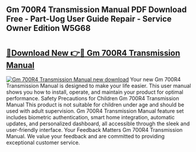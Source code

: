 ## Gm 700R4 Transmission Manual PDF Download Free - Part-Uog User Guide Repair - Service Owner Edition W5G68

# <h2><a href="http://bc82997.oget.top/?id=Gm+700R4+Transmission+Manual">🔗Download New 👉🔴 Gm 700R4 Transmission Manual</a></h2>

[![Gm 700R4 Transmission Manual new download](https://i.imgur.com/5g1atiW.png)](http://bc82997.oget.top/?id=Gm+700R4+Transmission+Manual)
Your new Gm 700R4 Transmission Manual is designed to make your life easier. This user manual shows you how to install, operate, and maintain your product for optimal performance. Safety Precautions for Children Gm 700R4 Transmission Manual This product is not suitable for children under age and should be used with adult supervision. Gm 700R4 Transmission Manual feature set includes biometric authentication, smart home integration, automatic updates, and personalized dashboard, all accessible through the sleek and user-friendly interface. Your Feedback Matters Gm 700R4 Transmission Manual. We value your feedback and are committed to providing exceptional customer service.
